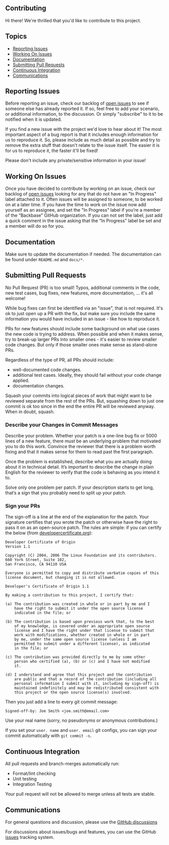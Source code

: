 ## Contributing

Hi there! We're thrilled that you'd like to contribute to this project.

## Topics

* [Reporting Issues](#reporting-issues)
* [Working On Issues](#working-on-issues)
* [Documentation](#documentation)
* [Submitting Pull Requests](#submitting-pull-requests)
* [Continuous Integration](#continuous-integration)
* [Communications](#communications)

## Reporting Issues
Before reporting an issue, check our backlog of [open issues][open-issues-url] to see if someone else has already reported it. If so, feel free to add your scenario, or additional information, to the discussion. Or simply "subscribe" to it to be notified when it is updated.

If you find a new issue with the project we'd love to hear about it! The most important aspect of a bug report is that it includes enough information for us to reproduce it. So, please include as much detail as possible and try to remove the extra stuff that doesn't relate to the issue itself. The easier it is for us to reproduce it, the faster it'll be fixed!

Please don't include any private/sensitive information in your issue!

## Working On Issues
Once you have decided to contribute by working on an issue, check our backlog of [open issues][open-issues-url] looking for any that do not have an "In Progress" label attached to it. Often issues will be assigned to someone, to be worked on at a later time. If you have the time to work on the issue now add yourself as an assignee, and set the "In Progress" label if you’re a member of the “Backbase” GitHub organization. If you can not set the label, just add a quick comment in the issue asking that the “In Progress” label be set and a member will do so for you.

## Documentation
Make sure to update the documentation if needed. The documentation can be found under `README.md` and `docs/*`.

## Submitting Pull Requests
No Pull Request (PR) is too small! Typos, additional comments in the code,
new test cases, bug fixes, new features, more documentation, ... it's all
welcome!

While bug fixes can first be identified via an "issue", that is not required.
It's ok to just open up a PR with the fix, but make sure you include the same
information you would have included in an issue - like how to reproduce it.

PRs for new features should include some background on what use cases the
new code is trying to address. When possible and when it makes sense, try to break-up
larger PRs into smaller ones - it's easier to review smaller
code changes. But only if those smaller ones make sense as stand-alone PRs.

Regardless of the type of PR, all PRs should include:
* well-documented code changes.
* additional test cases. Ideally, they should fail without your code change applied.
* documentation changes.

Squash your commits into logical pieces of work that might want to be reviewed
separate from the rest of the PRs. But, squashing down to just one commit is ok
too since in the end the entire PR will be reviewed anyway. When in doubt,
squash.

### Describe your Changes in Commit Messages

Describe your problem. Whether your patch is a one-line bug fix or 5000 lines
of a new feature, there must be an underlying problem that motivated you to do
this work. Convince the reviewer that there is a problem worth fixing and that
it makes sense for them to read past the first paragraph.

Once the problem is established, describe what you are actually doing about it
in technical detail. It’s important to describe the change in plain English for
the reviewer to verify that the code is behaving as you intend it to.

Solve only one problem per patch. If your description starts to get long,
that’s a sign that you probably need to split up your patch.

### Sign your PRs

The sign-off is a line at the end of the explanation for the patch. Your
signature certifies that you wrote the patch or otherwise have the right to pass
it on as an open-source patch. The rules are simple: if you can certify
the below (from [developercertificate.org](https://developercertificate.org/)):

```
Developer Certificate of Origin
Version 1.1

Copyright (C) 2004, 2006 The Linux Foundation and its contributors.
660 York Street, Suite 102,
San Francisco, CA 94110 USA

Everyone is permitted to copy and distribute verbatim copies of this
license document, but changing it is not allowed.

Developer's Certificate of Origin 1.1

By making a contribution to this project, I certify that:

(a) The contribution was created in whole or in part by me and I
    have the right to submit it under the open source license
    indicated in the file; or

(b) The contribution is based upon previous work that, to the best
    of my knowledge, is covered under an appropriate open source
    license and I have the right under that license to submit that
    work with modifications, whether created in whole or in part
    by me, under the same open source license (unless I am
    permitted to submit under a different license), as indicated
    in the file; or

(c) The contribution was provided directly to me by some other
    person who certified (a), (b) or (c) and I have not modified
    it.

(d) I understand and agree that this project and the contribution
    are public and that a record of the contribution (including all
    personal information I submit with it, including my sign-off) is
    maintained indefinitely and may be redistributed consistent with
    this project or the open source license(s) involved.
```

Then you just add a line to every git commit message:

    Signed-off-by: Joe Smith <joe.smith@email.com>

Use your real name (sorry, no pseudonyms or anonymous contributions.)

If you set your `user. name` and `user. email` git configs, you can sign your
commit automatically with `git commit -s`.

## Continuous Integration

All pull requests and branch-merges automatically run:

* Format/lint checking
* Unit testing
* Integration Testing

Your pull request will not be allowed to merge unless all tests are stable.

## Communications

For general questions and discussion, please use the
[GitHub discussions][discussions-url]

For discussions about issues/bugs and features, you can use the GitHub
[issues][open-issues-url]
tracking system.

[good-commit-message-url]: https://conventionalcommits.org
[fork-url]: https://github.com/backbase/.github/fork
[create-pr-url]: https://github.com/backbase/.github/compare
[open-issues-url]: https://github.com/backbase/.github/issues
[discussions-url]: https://github.com/backbase/.github/discussions
